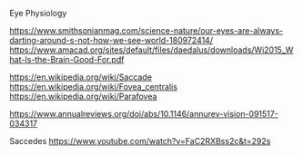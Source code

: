 Eye Physiology 

https://www.smithsonianmag.com/science-nature/our-eyes-are-always-darting-around-s-not-how-we-see-world-180972414/
https://www.amacad.org/sites/default/files/daedalus/downloads/Wi2015_What-Is-the-Brain-Good-For.pdf


https://en.wikipedia.org/wiki/Saccade
https://en.wikipedia.org/wiki/Fovea_centralis
https://en.wikipedia.org/wiki/Parafovea

https://www.annualreviews.org/doi/abs/10.1146/annurev-vision-091517-034317

Saccedes
https://www.youtube.com/watch?v=FaC2RXBss2c&t=292s

